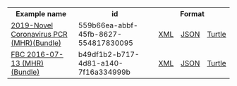 <table class="list" width="100%">            
   <tr>
     <th>Example name</th>
     <th>id</th>
     <th colspan="3">Format</th>
   </tr>
   <tr>
      <td><a href="bundle-559b66ea-abbf-45fb-8627-554817830095.html">2019-Novel Coronavirus PCR (MHR)(Bundle)</a></td>
      <td>559b66ea-abbf-45fb-8627-554817830095</td>
      <td><a href="bundle-559b66ea-abbf-45fb-8627-554817830095.xml.html">XML</a></td>
      <td><a href="bundle-559b66ea-abbf-45fb-8627-554817830095.json.html">JSON</a></td>
      <td><a href="bundle-559b66ea-abbf-45fb-8627-554817830095.ttl.html">Turtle</a></td>
   </tr>
   <tr>
      <td><a href="bundle-b49df1b2-b717-4d81-a140-7f16a334999b.html">FBC 2016-07-13 (MHR)(Bundle)</a></td>
      <td>b49df1b2-b717-4d81-a140-7f16a334999b</td>
      <td><a href="bundle-b49df1b2-b717-4d81-a140-7f16a334999b.xml.html">XML</a></td>
      <td><a href="bundle-b49df1b2-b717-4d81-a140-7f16a334999b.json.html">JSON</a></td>
      <td><a href="bundle-b49df1b2-b717-4d81-a140-7f16a334999b.ttl.html">Turtle</a></td>
   </tr>           
</table>